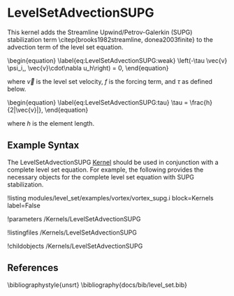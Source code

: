 # LevelSetAdvectionSUPG
This kernel adds the Streamline Upwind/Petrov-Galerkin (SUPG) stabilization
term \citep{brooks1982streamline, donea2003finite} to the advection term of the level set equation.

\begin{equation}
\label{eq:LevelSetAdvectionSUPG:weak}
\left(-\tau \vec{v} \psi_i,\, \vec{v}\cdot\nabla u_h\right) = 0,
\end{equation}

where $\vec{v}$ is the level set velocity, $f$ is the forcing term, and $\tau$ as defined below.

\begin{equation}
\label{eq:LevelSetAdvectionSUPG:tau}
\tau = \frac{h}{2\|\vec{v}\|},
\end{equation}

where $h$ is the element length.

## Example Syntax
The LevelSetAdvectionSUPG [Kernel](systems/Kernels/index.md) should be used in conjunction with a complete level set equation.
For example, the following provides the necessary objects for the complete level set equation
with SUPG stabilization.

!listing modules/level_set/examples/vortex/vortex_supg.i block=Kernels label=False


!parameters /Kernels/LevelSetAdvectionSUPG

!listingfiles /Kernels/LevelSetAdvectionSUPG

!childobjects /Kernels/LevelSetAdvectionSUPG

## References

\bibliographystyle{unsrt}
\bibliography{docs/bib/level_set.bib}
